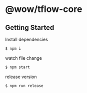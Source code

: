 # @wow/tflow-core

## Getting Started

Install dependencies

```bash
$ npm i
```

watch file change

```bash
$ npm start
```

release version

```bash
$ npm run release
```
